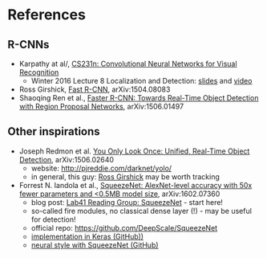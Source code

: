 # References



## R-CNNs

* Karpathy at al/, [CS231n: Convolutional Neural Networks for Visual Recognition](http://cs231n.stanford.edu/)
  * Winter 2016 Lecture 8 Localization and Detection: [slides](http://cs231n.stanford.edu/slides/winter1516_lecture8.pdf) and [video](https://www.youtube.com/watch?v=2xtx-gk3PqY&list=PLlJy-eBtNFt6EuMxFYRiNRS07MCWN5UIA&index=8)
* Ross Girshick, [Fast R-CNN](http://arxiv.org/abs/1504.08083), arXiv:1504.08083
* Shaoqing Ren et al., [Faster R-CNN: Towards Real-Time Object Detection with Region Proposal Networks](https://arxiv.org/abs/1506.01497), arXiv:1506.01497

## Other inspirations

* Joseph Redmon et al. [You Only Look Once: Unified, Real-Time Object Detection](https://arxiv.org/abs/1506.02640), arXiv:1506.02640
  * website: http://pjreddie.com/darknet/yolo/
  * in general, this guy: [Ross Girshick](https://people.eecs.berkeley.edu/~rbg/) may be worth tracking
* Forrest N. Iandola et al., [SqueezeNet: AlexNet-level accuracy with 50x fewer parameters and <0.5MB model size](https://arxiv.org/abs/1602.07360), arXiv:1602.07360
  * blog post: [Lab41 Reading Group: SqueezeNet](https://gab41.lab41.org/lab41-reading-group-squeezenet-9b9d1d754c75#.4rz5x83o0) - start here!
  * so-called fire modules, no classical dense layer (!) - may be useful for detection!
  * official repo: https://github.com/DeepScale/SqueezeNet
  * [implementation in Keras (GitHub))](https://github.com/DT42/squeezenet_demo)
  * [neural style with SqueezeNet (GitHub)](https://github.com/pavelgonchar/neural-art-mini)
